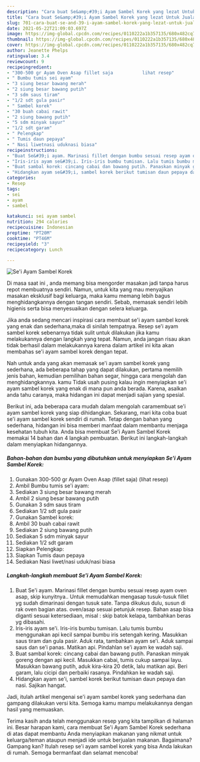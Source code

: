 ```yaml
---
description: "Cara buat Se&amp;#39;i Ayam Sambel Korek yang lezat Untuk Jualan"
title: "Cara buat Se&amp;#39;i Ayam Sambel Korek yang lezat Untuk Jualan"
slug: 701-cara-buat-se-and-39-i-ayam-sambel-korek-yang-lezat-untuk-jualan
date: 2021-05-22T21:09:03.697Z
image: https://img-global.cpcdn.com/recipes/0110222a1b357135/680x482cq70/sei-ayam-sambel-korek-foto-resep-utama.jpg
thumbnail: https://img-global.cpcdn.com/recipes/0110222a1b357135/680x482cq70/sei-ayam-sambel-korek-foto-resep-utama.jpg
cover: https://img-global.cpcdn.com/recipes/0110222a1b357135/680x482cq70/sei-ayam-sambel-korek-foto-resep-utama.jpg
author: Jeanette Phelps
ratingvalue: 3.4
reviewcount: 9
recipeingredient:
- "300-500 gr Ayam Oven Asap fillet saja           lihat resep"
- " Bumbu tumis sei ayam"
- "3 siung besar bawang merah"
- "2 siung besar bawang putih"
- "3 sdm saus tiram"
- "1/2 sdt gula pasir"
- " Sambel korek"
- "30 buah cabai rawit"
- "2 siung bawang putih"
- "5 sdm minyak sayur"
- "1/2 sdt garam"
- " Pelengkap"
- " Tumis daun pepaya"
- " Nasi liwetnasi uduknasi biasa"
recipeinstructions:
- "Buat Se&#39;i ayam. Marinasi fillet dengan bumbu sesuai resep ayam oven asap, skip kunyitnya.. Untuk memudahkan mengasap tusuk-tusuk fillet yg sudah dimarinasi dengan tusuk sate. Tanpa dikukus dulu, susun di rak oven bagian atas. oven/asap sesuai petunjuk resep. Bahan asap bisa diganti sesuai ketersediaan, misal : skip batok kelapa, tambahkan beras yg dibasahi."
- "Iris-iris ayam se&#39;i. Iris-iris bumbu tumisan. Lalu tumis bumbu menggunakan api kecil sampai bumbu iris setengah kering. Masukkan saus tiram dan gula pasir. Aduk rata, tambahkan ayam se&#39;i. Aduk sampai saus dan se&#39;i panas. Matikan api. Pindahlan se&#39;i ayam ke wadah saji."
- "Buat sambal korek: cincang cabai dan bawang putih. Panaskan minyak goreng dengan api kecil. Masukkan cabai, tumis cukup sampai layu. Masukkan bawang putih, aduk kira-kira 20 detik, lalu matikan api. Beri garam, lalu cicipi dan perbaiki rasanya. Pindahkan ke wadah saji."
- "Hidangkan ayam se&#39;i, sambel korek berikut tumisan daun pepaya dan nasi. Sajikan hangat."
categories:
- Resep
tags:
- sei
- ayam
- sambel

katakunci: sei ayam sambel 
nutrition: 294 calories
recipecuisine: Indonesian
preptime: "PT20M"
cooktime: "PT46M"
recipeyield: "3"
recipecategory: Lunch

---
```



![Se&#39;i Ayam Sambel Korek](https://img-global.cpcdn.com/recipes/0110222a1b357135/680x482cq70/sei-ayam-sambel-korek-foto-resep-utama.jpg)

Di masa  saat ini , anda memang bisa mengorder masakan jadi tanpa harus repot membuatnya sendiri. Namun, untuk kita yang mau menyajikan masakan eksklusif bagi keluarga, maka kamu memang lebih bagus menghidangkannya dengan tangan sendiri. Sebab, memasak sendiri lebih higienis serta bisa menyesuaikan dengan selera keluarga.

Jika anda sedang mencari inspirasi cara membuat se&#39;i ayam sambel korek yang enak dan sederhana,maka di sinilah tempatnya. Resep se&#39;i ayam sambel korek  sebenarnya tidak sulit untuk dilakukan jika kamu melakukannya dengan langkah yang tepat. Namun, anda jangan risau akan tidak berhasil dalam melakukannya 
karena dalam artikel ini kita akan membahas se&#39;i ayam sambel korek dengan tepat.  



Nah untuk anda yang akan memasak se&#39;i ayam sambel korek yang sederhana, ada beberapa tahap yang dapat dilakukan, pertama memilih jenis bahan, kemudian pemilihan bahan segar, hingga cara mengolah dan menghidangkannya. kamu Tidak usah pusing kalau ingin menyiapkan se&#39;i ayam sambel korek yang enak di mana pun anda berada. Karena, asalkan anda  tahu caranya, maka hidangan ini dapat menjadi sajian yang spesial.

Berikut ini, ada beberapa cara mudah dalam mengolah caramembuat se&#39;i ayam sambel korek yang siap dihidangkan. Sekarang, mari kita coba buat se&#39;i ayam sambel korek sendiri di rumah. Tetap dengan bahan yang sederhana, hidangan ini bisa memberi manfaat dalam membantu menjaga kesehatan tubuh kita. Anda bisa membuat Se&#39;i Ayam Sambel Korek memakai 14 bahan dan 4 langkah pembuatan. Berikut ini langkah-langkah dalam menyiapkan hidangannya.

<!--inarticleads1-->

##### Bahan-bahan dan bumbu yang dibutuhkan untuk menyiapkan Se&#39;i Ayam Sambel Korek:

1. Gunakan 300-500 gr Ayam Oven Asap (fillet saja)           (lihat resep)
1. Ambil  Bumbu tumis se&#39;i ayam:
1. Sediakan 3 siung besar bawang merah
1. Ambil 2 siung besar bawang putih
1. Gunakan 3 sdm saus tiram
1. Sediakan 1/2 sdt gula pasir
1. Gunakan  Sambel korek:
1. Ambil 30 buah cabai rawit
1. Sediakan 2 siung bawang putih
1. Sediakan 5 sdm minyak sayur
1. Sediakan 1/2 sdt garam
1. Siapkan  Pelengkap:
1. Siapkan  Tumis daun pepaya
1. Sediakan  Nasi liwet/nasi uduk/nasi biasa




<!--inarticleads2-->

##### Langkah-langkah membuat Se&#39;i Ayam Sambel Korek:

1. Buat Se&#39;i ayam. Marinasi fillet dengan bumbu sesuai resep ayam oven asap, skip kunyitnya.. Untuk memudahkan mengasap tusuk-tusuk fillet yg sudah dimarinasi dengan tusuk sate. Tanpa dikukus dulu, susun di rak oven bagian atas. oven/asap sesuai petunjuk resep. Bahan asap bisa diganti sesuai ketersediaan, misal : skip batok kelapa, tambahkan beras yg dibasahi.
1. Iris-iris ayam se&#39;i. Iris-iris bumbu tumisan. Lalu tumis bumbu menggunakan api kecil sampai bumbu iris setengah kering. Masukkan saus tiram dan gula pasir. Aduk rata, tambahkan ayam se&#39;i. Aduk sampai saus dan se&#39;i panas. Matikan api. Pindahlan se&#39;i ayam ke wadah saji.
1. Buat sambal korek: cincang cabai dan bawang putih. Panaskan minyak goreng dengan api kecil. Masukkan cabai, tumis cukup sampai layu. Masukkan bawang putih, aduk kira-kira 20 detik, lalu matikan api. Beri garam, lalu cicipi dan perbaiki rasanya. Pindahkan ke wadah saji.
1. Hidangkan ayam se&#39;i, sambel korek berikut tumisan daun pepaya dan nasi. Sajikan hangat.




Jadi, itulah artikel mengenai  se&#39;i ayam sambel korek  yang sederhana dan gampang dilakukan versi kita. Semoga kamu mampu melakukannya dengan hasil yang memuaskan. 

Terima kasih anda telah menggunakan resep yang kita tampilkan di halaman ini. Besar harapan kami, cara membuat  Se&#39;i Ayam Sambel Korek sederhana di atas dapat membantu Anda menyiapkan makanan yang nikmat untuk keluarga/teman ataupun menjadi ide untuk berjualan makanan. Bagaimana? Gampang kan? Itulah resep se&#39;i ayam sambel korek yang bisa Anda lakukan di rumah. Semoga bermanfaat dan selamat mencoba!

